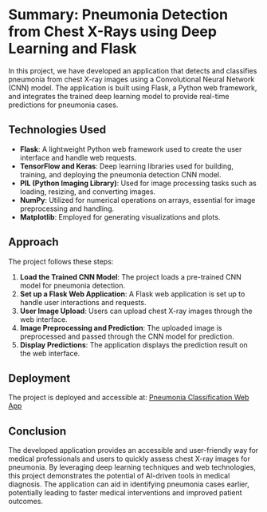 # Summary: Pneumonia Detection from Chest X-Rays using Deep Learning and Flask

In this project, we have developed an application that detects and classifies pneumonia from chest X-ray images using a Convolutional Neural Network (CNN) model. The application is built using Flask, a Python web framework, and integrates the trained deep learning model to provide real-time predictions for pneumonia cases.

## Technologies Used

- **Flask**: A lightweight Python web framework used to create the user interface and handle web requests.
- **TensorFlow and Keras**: Deep learning libraries used for building, training, and deploying the pneumonia detection CNN model.
- **PIL (Python Imaging Library)**: Used for image processing tasks such as loading, resizing, and converting images.
- **NumPy**: Utilized for numerical operations on arrays, essential for image preprocessing and handling.
- **Matplotlib**: Employed for generating visualizations and plots.

## Approach

The project follows these steps:

1. **Load the Trained CNN Model**: The project loads a pre-trained CNN model for pneumonia detection.
2. **Set up a Flask Web Application**: A Flask web application is set up to handle user interactions and requests.
3. **User Image Upload**: Users can upload chest X-ray images through the web interface.
4. **Image Preprocessing and Prediction**: The uploaded image is preprocessed and passed through the CNN model for prediction.
5. **Display Predictions**: The application displays the prediction result on the web interface.

## Deployment

The project is deployed and accessible at: [Pneumonia Classification Web App](https://pneumoniaclassification.onrender.com)

## Conclusion

The developed application provides an accessible and user-friendly way for medical professionals and users to quickly assess chest X-ray images for pneumonia. By leveraging deep learning techniques and web technologies, this project demonstrates the potential of AI-driven tools in medical diagnosis. The application can aid in identifying pneumonia cases earlier, potentially leading to faster medical interventions and improved patient outcomes.
